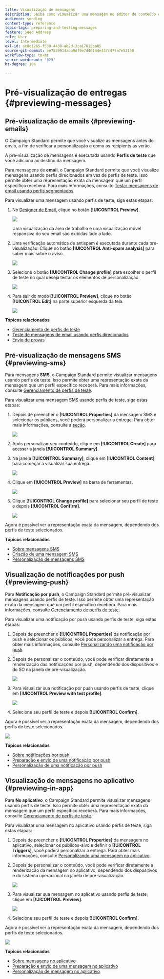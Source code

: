 ```yaml
---
title: Visualização de mensagens
description: Saiba como visualizar uma mensagem no editor de conteúdo ou no Designer de email.
audience: sending
content-type: reference
topic-tags: preparing-and-testing-messages
feature: Seed Address
role: User
level: Intermediate
exl-id: ac8c1265-f530-4438-ab2d-3ca17615ca85
source-git-commit: ee7539914aba9df9e7d46144e437c477a7e52168
workflow-type: tm+mt
source-wordcount: '623'
ht-degree: 16%

---
```


# Pré-visualização de entregas {#previewing-messages}

## Pré-visualização de emails {#previewing-emails}

O Campaign Standard permite que você visualize as mensagens antes do envio, a fim de verificar a personalização e como os recipients as verão.

A pré-visualização de mensagens é executada usando **Perfis de teste** que você adiciona ao destino da mensagem.

Para mensagens de **email**, o Campaign Standard permite que você visualize mensagens usando perfis direcionados em vez de perfis de teste. Isso permite obter uma representação exata da mensagem que um perfil específico receberá. Para mais informações, consulte [Testar mensagens de email usando perfis segmentados](../../sending/using/testing-messages-using-target.md).

Para visualizar uma mensagem usando perfis de teste, siga estas etapas:

1. No [Designer de Email](../../designing/using/designing-content-in-adobe-campaign.md), clique no botão **[!UICONTROL Preview]**.

   ![](assets/sending_preview.png)

   Uma visualização da área de trabalho e uma visualização móvel responsiva do seu email são exibidas lado a lado.

1. Uma verificação automática de antispam é executada durante cada pré-visualização. Clique no botão **[!UICONTROL Anti-spam analysis]** para saber mais sobre o aviso.

   ![](assets/sending_anti-spam_analysis.png)

1. Selecione o botão **[!UICONTROL Change profile]** para escolher o perfil de teste no qual deseja testar os elementos de personalização.

   ![](assets/sending_test-profile.png)

1. Para sair do modo **[!UICONTROL Preview]**, clique no botão **[!UICONTROL Edit]** na parte superior esquerda da tela.

   ![](assets/sending_preview_edit.png)

**Tópicos relacionados**

* [Gerenciamento de perfis de teste](../../audiences/using/managing-test-profiles.md)
* [Teste de mensagens de email usando perfis direcionados](../../sending/using/testing-messages-using-target.md)
* [Envio de provas](../../sending/using/sending-proofs.md)

## Pré-visualização de mensagens SMS {#previewing-sms}

Para mensagens **SMS**, o Campaign Standard permite visualizar mensagens usando perfis de teste. Isso permite obter uma representação exata da mensagem que um perfil específico receberá. Para mais informações, consulte [Gerenciamento de perfis de teste](../../audiences/using/managing-test-profiles.md).

Para visualizar uma mensagem SMS usando perfis de teste, siga estas etapas:

1. Depois de preencher o **[!UICONTROL Properties]** da mensagem SMS e selecionar os públicos, você poderá personalizar a entrega. Para obter mais informações, consulte a [seção](../../channels/using/personalizing-sms-messages.md).

   ![](assets/sms_preview.png)

1. Após personalizar seu conteúdo, clique em **[!UICONTROL Create]** para acessar a janela **[!UICONTROL Summary]**.

1. Na janela **[!UICONTROL Summary]**, clique em **[!UICONTROL Content]** para começar a visualizar sua entrega.

   ![](assets/sms_preview_2.png)

1. Clique em **[!UICONTROL Preview]** na barra de ferramentas.

   ![](assets/sms_preview_3.png)

1. Clique **[!UICONTROL Change profile]** para selecionar seu perfil de teste e depois **[!UICONTROL Confirm]**.

   ![](assets/sms_preview_4.png)

Agora é possível ver a representação exata da mensagem, dependendo dos perfis de teste selecionados.

**Tópicos relacionados**

* [Sobre mensagens SMS](../../channels/using/about-sms-messages.md)
* [Criação de uma mensagem SMS](../../channels/using/creating-an-sms-message.md)
* [Personalização de mensagens SMS](../../channels/using/personalizing-sms-messages.md)

## Visualização de notificações por push {#previewing-push}

Para **Notificação por push**, o Campaign Standard permite pré-visualizar mensagens usando perfis de teste. Isso permite obter uma representação exata da mensagem que um perfil específico receberá. Para mais informações, consulte [Gerenciamento de perfis de teste](../../audiences/using/managing-test-profiles.md).

Para visualizar uma notificação por push usando perfis de teste, siga estas etapas:

1. Depois de preencher o **[!UICONTROL Properties]** da notificação por push e selecionar os públicos, você pode personalizar a entrega. Para obter mais informações, consulte [Personalizando uma notificação por push](../../channels/using/customizing-a-push-notification.md).

1. Depois de personalizar o conteúdo, você pode verificar diretamente a renderização das notificações por push, dependendo dos dispositivos e do SO na janela de pré-visualização.

   ![](assets/push_preview.png)

1. Para visualizar sua notificação por push usando perfis de teste, clique em **[!UICONTROL Preview with test profile]**.

   ![](assets/push_preview_2.png)

1. Selecione seu perfil de teste e depois **[!UICONTROL Confirm]**.

Agora é possível ver a representação exata da mensagem, dependendo dos perfis de teste selecionados.

![](assets/push_preview_3.png)

**Tópicos relacionados**

* [Sobre notificações por push](../../channels/using/about-push-notifications.md)
* [Preparação e envio de uma notificação por push](../../channels/using/preparing-and-sending-a-push-notification.md)
* [Personalização de uma notificação por push](../../channels/using/customizing-a-push-notification.md)

## Visualização de mensagens no aplicativo {#previewing-in-app}

Para **No aplicativo**, o Campaign Standard permite visualizar mensagens usando perfis de teste. Isso permite obter uma representação exata da mensagem que um perfil específico receberá. Para mais informações, consulte [Gerenciamento de perfis de teste](../../audiences/using/managing-test-profiles.md).

Para visualizar uma mensagem no aplicativo usando perfis de teste, siga estas etapas:

1. Depois de preencher o **[!UICONTROL Properties]** da mensagem no aplicativo, selecionar os públicos-alvo e definir o **[!UICONTROL Triggers]**, você poderá personalizar a entrega. Para obter mais informações, consulte [Personalizando uma mensagem no aplicativo](../../channels/using/customizing-an-in-app-message.md).

1. Depois de personalizar o conteúdo, você pode verificar diretamente a renderização da mensagem no aplicativo, dependendo dos dispositivos e do sistema operacional na janela de pré-visualização.

   ![](assets/in_app_preview.png)

1. Para visualizar sua mensagem no aplicativo usando perfis de teste, clique em **[!UICONTROL Preview]**.

   ![](assets/in_app_preview_2.png)

1. Selecione seu perfil de teste e depois **[!UICONTROL Confirm]**.

Agora é possível ver a representação exata da mensagem, dependendo dos perfis de teste selecionados.

![](assets/in_app_preview_3.png)

**Tópicos relacionados**

* [Sobre mensagens no aplicativo](../../channels/using/about-in-app-messaging.md)
* [Preparação e envio de uma mensagem no aplicativo](../../channels/using/preparing-and-sending-an-in-app-message.md)
* [Personalização de mensagem no aplicativo](../../channels/using/customizing-an-in-app-message.md)
